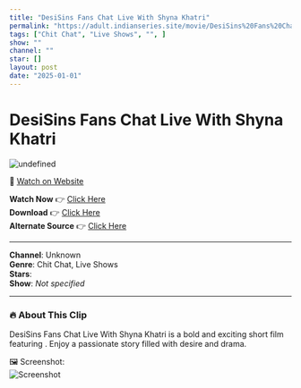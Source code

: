 ```yaml
---
title: "DesiSins Fans Chat Live With Shyna Khatri"
permalink: "https://adult.indianseries.site/movie/DesiSins%20Fans%20Chat%20Live%20With%20Shyna%20Khatri"
tags: ["Chit Chat", "Live Shows", "", ]
show: ""
channel: ""
star: []
layout: post
date: "2025-01-01"
---
```


# DesiSins Fans Chat Live With Shyna Khatri

![undefined](https://desisins.com/wp-content/uploads/2024/08/Shyna-Khatri-Live-Chat-DesiSins.com_.jpg)

🔗 [Watch on Website](https://adult.indianseries.site/movie/DesiSins%20Fans%20Chat%20Live%20With%20Shyna%20Khatri)

**Watch Now** 👉 [Click Here](https://adult.indianseries.site/movie/DesiSins%20Fans%20Chat%20Live%20With%20Shyna%20Khatri)  
**Download** 👉 [Click Here](https://adult.indianseries.site/movie/DesiSins%20Fans%20Chat%20Live%20With%20Shyna%20Khatri)  
**Alternate Source** 👉 [Click Here](https://adult.indianseries.site/movie/DesiSins%20Fans%20Chat%20Live%20With%20Shyna%20Khatri)

---

**Channel**: Unknown  
**Genre**: Chit Chat, Live Shows  
**Stars**:   
**Show**: *Not specified*

---

### 🔥 About This Clip

DesiSins Fans Chat Live With Shyna Khatri is a bold and exciting short film featuring . Enjoy a passionate story filled with desire and drama.
 
🖼️ Screenshot:  
![Screenshot](https://desisins.com/wp-content/uploads/2024/08/Shyna-Khatri-Live-Chat-DesiSins.com_.jpg)
